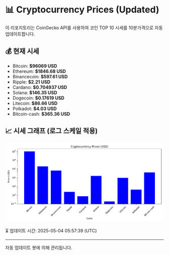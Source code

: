 
# 📊 Cryptocurrency Prices (Updated)

이 리포지토리는 CoinGecko API를 사용하여 코인 TOP 10 시세를 10분가격으로 자동 업데이트합니다.

## 💰 현재 시세
- Bitcoin: **$96069 USD**
- Ethereum: **$1846.68 USD**
- Binancecoin: **$597.61 USD**
- Ripple: **$2.21 USD**
- Cardano: **$0.704937 USD**
- Solana: **$146.35 USD**
- Dogecoin: **$0.17619 USD**
- Litecoin: **$86.66 USD**
- Polkadot: **$4.03 USD**
- Bitcoin-cash: **$365.36 USD**

## 📈 시세 그래프 (로그 스케일 적용)
![Crypto Prices](crypto_prices.png)

⏳ 업데이트 시간: 2025-05-04 05:57:39 (UTC)

---
자동 업데이트 봇에 의해 관리됩니다.
